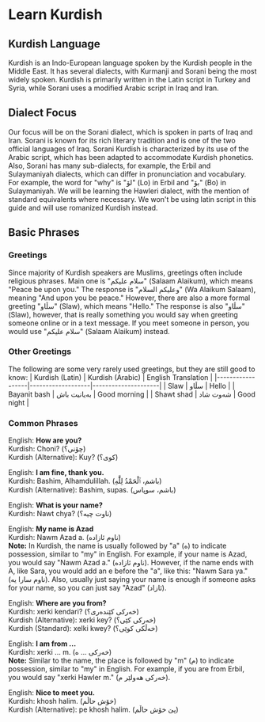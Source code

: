 # Learn Kurdish

## Kurdish Language
Kurdish is an Indo-European language spoken by the Kurdish people in the Middle East. It has several dialects, with Kurmanji and Sorani being the most widely spoken. Kurdish is primarily written in the Latin script in Turkey and Syria, while Sorani uses a modified Arabic script in Iraq and Iran.

## Dialect Focus
Our focus will be on the Sorani dialect, which is spoken in parts of Iraq and Iran. Sorani is known for its rich literary tradition and is one of the two official languages of Iraq.
Sorani Kurdish is characterized by its use of the Arabic script, which has been adapted to accommodate Kurdish phonetics.
Also, Sorani has many sub-dialects, for example, the Erbil and Sulaymaniyah dialects, which can differ in pronunciation and vocabulary. For example, the word for "why" is "لۆ" (Lo) in Erbil and "بۆ" (Bo) in Sulaymaniyah.
We will be learning the Hawleri dialect, with the mention of standard equivalents where necessary.
We won't be using latin script in this guide and will use romanized Kurdish instead.

## Basic Phrases
### Greetings
Since majority of Kurdish speakers are Muslims, greetings often include religious phrases. Main one is "سلام علیکم" (Salaam Alaikum), which means "Peace be upon you." The response is "وعلیکم السلام" (Wa Alaikum Salaam), meaning "And upon you be peace."
However, there are also a more formal greeting "سڵاو" (Slaw), which means "Hello." The response is also "سڵاو" (Slaw), however, that is really something you would say when greeting someone online or in a text message. If you meet someone in person, you would use "سلام علیکم" (Salaam Alaikum) instead.

### Other Greetings
The following are some very rarely used greetings, but they are still good to know:
| Kurdish (Latin) | Kurdish (Arabic) | English Translation |
|------------------|-------------------|---------------------|
| Slaw | سڵاو | Hello |
| Bayanit bash | بەیانیت باش | Good morning |
| Shawt shad | شەوت شاد | Good night |

### Common Phrases
English: **How are you?** <br>
Kurdish: Choni? (چۆنی؟) <br>
Kurdish (Alternative): Kuy? (کوی؟) <br>

English: **I am fine, thank you.** <br>
Kurdish: Bashim, Alhamdulillah. (باشم، ٱلْحَمْدُ لِلَّٰهِ) <br>
Kurdish (Alternative): Bashim, supas. (باشم، سوپاس) <br>

English: **What is your name?** <br>
Kurdish: Nawt chya? (ناوت چیه؟) <br>

English: **My name is Azad** <br>
Kurdish: Nawm Azad a. (ناوم ‌‌ئازاده) <br>
**Note:** In Kurdish, the name is usually followed by "a" (ه) to indicate possession, similar to "my" in English. For example, if your name is Azad, you would say "Nawm Azad a." (ناوم ئازاده).
However, if the name ends with A, like Sara, you would add an e before the "a", like this: "Nawm Sara ya." (ناوم سارا یە).
Also, usually just saying your name is enough if someone asks for your name, so you can just say "Azad" (ئازاد).

English: **Where are you from?** <br>
Kurdish: xerki kendari? (خەرکی کێندەری؟) <br>
Kurdish (Alternative): xerki key? (خەرکی کێی؟) <br>
Kurdish (Standard): xelki kwey? (خەڵکی کوێی؟) <br>

English: **I am from ...** <br>
Kurdish: xerki ... m. (خەرکی ... ه) <br>
**Note:** Similar to the name, the place is followed by "m" (م) to indicate possession, similar to "my" in English. For example, if you are from Erbil, you would say "xerki Hawler m." (خەرکی هەولێر م).

English: **Nice to meet you.** <br>
Kurdish: khosh halim. (خۆش حاڵم) <br>
Kurdish (Alternative): pe khosh halim. (پێ خۆش حاڵم) <br>
